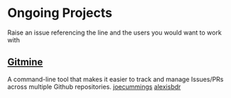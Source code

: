 # Ongoing Projects

Raise an issue referencing the line and the users you would want to work with

## [Gitmine](https://github.com/joecummings/gitmine)
A command-line tool that makes it easier to track and manage Issues/PRs across multiple Github repositories.
[joecummings](https://github.com/joecummings)
[alexisbdr](https://github.com/alexisbdr)



